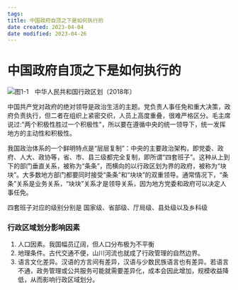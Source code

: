 ```yaml
---
tags:
title: 中国政府自顶之下是如何执行的
date created: 2023-04-04
date modified: 2023-04-26
---
```


# 中国政府自顶之下是如何执行的

![图1-1　中华人民共和国行政区划（2018年）](https://res.weread.qq.com/wrepub/epub_40055543_4)

中国共产党对政府的绝对领导是政治生活的主题。党负责人事任免和重大决策，政府负责执行，但二者在组织上紧密交织，人员上高度重叠，很难严格区分。毛主席说过:"两个积极性胜过一个积极性"，所以要在遵循中央的统一领导下，统一发挥地方的主动性和积极性。

我国政治体系的一个鲜明特点是“层层复制”：中央的主要政治架构，即党委、政府、人大、政协等，省、市、县三级都完全复制，即所谓“四套班子”。这种从上到下的部门垂直关系，被称为“条条”，而横向的以行政区划为界的政府，被称为“块块”。大多数地方部门都要同时接受“条条”和“块块”的双重领导。通常情况下，“条条”关系是业务关系，“块块”关系才是领导关系，因为地方党委和政府可以决定人事任免。

四套班子对应的级别分别是 国家级、省部级、厅局级、县处级以及乡科级

### 行政区域划分影响因素

1. 人口因素。我国幅员辽阔，但人口分布极为不平衡
2. 地理条件。古代交通不便，山川河流也就成了行政管理的自然边界。
3. 语言文化差异。汉语的方言间有差异，汉语与少数民族语言也有差异。若语言不通，政务管理或公共服务可能就需要差异化，成本会因此增加，规模收益降低，从而影响行政区域划分。
